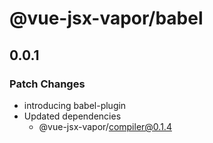 # @vue-jsx-vapor/babel

## 0.0.1

### Patch Changes

- introducing babel-plugin
- Updated dependencies
  - @vue-jsx-vapor/compiler@0.1.4
